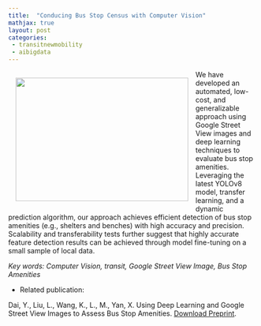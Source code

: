 ```yaml
---
title:  "Conducing Bus Stop Census with Computer Vision"
mathjax: true
layout: post
categories: 
 - transitnewmobility
 - aibigdata
---
```



<img align="left" width="350" height="250" src="https://github.com/jacobyan0/jacobyan0.github.io/raw/master/images/BusStopCV.png" style="vertical-align:middle;margin:15px 15px"/> We have developed an automated, low-cost, and generalizable approach using Google Street View images and deep learning techniques to evaluate bus stop amenities. Leveraging the latest YOLOv8 model, transfer learning, and a dynamic prediction algorithm, our approach achieves efficient detection of bus stop amenities (e.g., shelters and benches) with high accuracy and precision. Scalability and transferability tests further suggest that highly accurate feature detection results can be achieved through model fine-tuning on a small sample of local data.

*Key words: Computer Vision, transit, Google Street View Image, Bus Stop Amenities*

* Related publication:

Dai, Y., Liu, L., Wang, K., L., M., Yan, X. Using Deep Learning and Google Street View Images to Assess Bus Stop Amenities. [Download Preprint](https://github.com/jacobyan0/jacobyan0.github.io/blob/ae422791104af6ea3c6189a82154ab6f56dba7ab/ArticlesPreprints/Bus_Stop_Amenities_Assessment_System.pdf).




